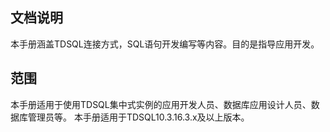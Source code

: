 ## 文档说明
本手册涵盖TDSQL连接方式，SQL语句开发编写等内容。目的是指导应用开发。
## 范围
本手册适用于使用TDSQL集中式实例的应用开发人员、数据库应用设计人员、数据库管理员等。
本手册适用于TDSQL10.3.16.3.x及以上版本。
